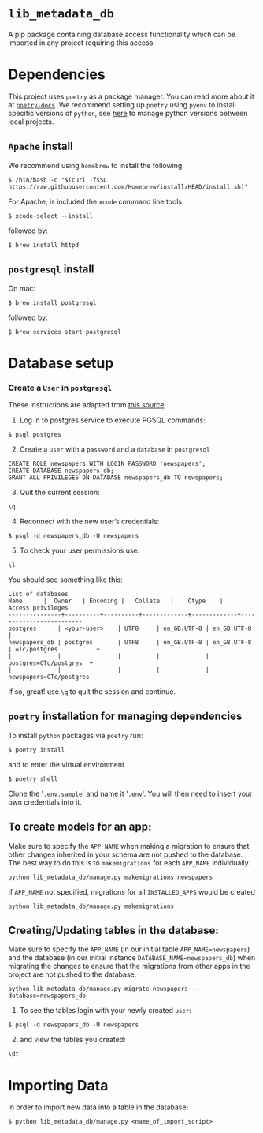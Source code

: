 **`lib_metadata_db`**
=========
A pip package containing database access functionality which can be imported in any project requiring this access.

Dependencies
============
This project uses `poetry` as a package manager. You can read more about it at [`poetry-docs`](<https://python-poetry.org/docs/>). We recommend setting up `poetry` using `pyenv` to install specific versions of `python`, see [here](https://blog.jayway.com/2019/12/28/pyenv-poetry-saviours-in-the-python-chaos/) to manage python versions between local projects.

`Apache` install
-----------------------------

We recommend using `homebrew` to install the following:

```shell
$ /bin/bash -c "$(curl -fsSL https://raw.githubusercontent.com/Homebrew/install/HEAD/install.sh)"
```
For Apache, is included the `xcode` command line tools

```shell
$ xcode-select --install
```
followed by:

```shell
$ brew install httpd
```

``postgresql`` install
----------------

On mac:

```shell
$ brew install postgresql
```

followed by:

```shell
$ brew services start postgresql
```

Database setup
===========

### Create a `User` in `postgresql`

These instructions are adapted from [this source](https://www.sqlshack.com/setting-up-a-postgresql-database-on-mac/):
1. Log in to postgres service to execute PGSQL commands:

```shell
$ psql postgres
```

2. Create a `user` with a `password` and a `database` in `postgresql`

```PGSQL
CREATE ROLE newspapers WITH LOGIN PASSWORD 'newspapers';
CREATE DATABASE newspapers_db;
GRANT ALL PRIVILEGES ON DATABASE newspapers_db TO newspapers;
```
3. Quit the current session:

```PGSQL
\q
```
4. Reconnect with the new user’s credentials:

```shell
$ psql -d newspapers_db -U newspapers
```

5. To check your user permissions use:

```PGSQL
\l
```

You should see something like this:
```
List of databases
Name      |  Owner   | Encoding |   Collate   |    Ctype    |    Access privileges    
---------------+----------+----------+-------------+-------------+-------------------------
postgres      | <your-user>    | UTF8     | en_GB.UTF-8 | en_GB.UTF-8 |
newspapers_db | postgres       | UTF8     | en_GB.UTF-8 | en_GB.UTF-8 | =Tc/postgres           +
|             |                |          |             | postgres=CTc/postgres  +
|             |                |          |             | newspapers=CTc/postgres
```

If so, great! use `\q` to quit the session and continue.


``poetry`` installation for managing dependencies
-----------------------------

To install `python` packages via `poetry` run:

```shell
$ poetry install
````

and to enter the virtual environment

```shell
$ poetry shell
````
Clone the '`.env.sample`' and name it '`.env`'. You will then need to insert your own credentials into it.

To create models for an app:
-----------------------------
Make sure to specify the `APP_NAME` when making a migration to ensure that other changes inherited in your schema are not pushed to the database. The best way to do this is to `makemigrations` for each `APP_NAME` individually.

```shell
python lib_metadata_db/manage.py makemigrations newspapers
```
If `APP_NAME` not specified, migrations for all `INSTALLED_APPS` would be created

```shell
python lib_metadata_db/manage.py makemigrations
```

Creating/Updating tables in the database:
-----------------------------------------

Make sure to specify the `APP_NAME` (in our initial table `APP_NAME=newspapers`) and the database (in our initial instance `DATABASE_NAME=newspapers_db`) when migrating the changes to ensure that the migrations from other apps in the project are not pushed to the database.

```shell
python lib_metadata_db/manage.py migrate newspapers --database=newspapers_db
```

1. To see the tables login with your newly created `user`:

```shell
$ psql -d newspapers_db -U newspapers
```

2. and view the tables you created:

```PGSQL
\dt
```

Importing Data
==============
In order to import new data into a table in the database:

```shell
$ python lib_metadata_db/manage.py <name_of_import_script>
```
